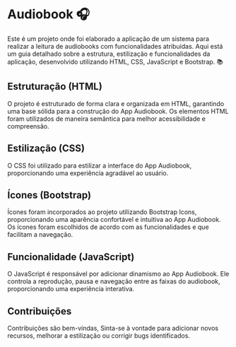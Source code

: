 # Audiobook 🎧

Este é um projeto onde foi elaborado a aplicação de um sistema para realizar a leitura de audiobooks com funcionalidades atribuídas. Aqui está um guia detalhado sobre a estrutura, estilização e funcionalidades da aplicação, desenvolvido utilizando HTML, CSS, JavaScript e Bootstrap. 📚

## Estruturação (HTML)

O projeto é estruturado de forma clara e organizada em HTML, garantindo uma base sólida para a construção do App Audiobook. Os elementos HTML foram utilizados de maneira semântica para melhor acessibilidade e compreensão.

## Estilização (CSS)

O CSS foi utilizado para estilizar a interface do App Audiobook, proporcionando uma experiência agradável ao usuário.

## Ícones (Bootstrap)

Ícones foram incorporados ao projeto utilizando Bootstrap Icons, proporcionando uma aparência confortável e intuitiva ao App Audiobook. Os ícones foram escolhidos de acordo com as funcionalidades e que facilitam a navegação.

## Funcionalidade (JavaScript)

O JavaScript é responsável por adicionar dinamismo ao App Audiobook. Ele controla a reprodução, pausa e navegação entre as faixas do audiobook, proporcionando uma experiência interativa.

## Contribuições

Contribuições são bem-vindas, Sinta-se à vontade para adicionar novos recursos, melhorar a estilização ou corrigir bugs identificados.